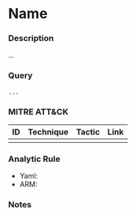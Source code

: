 # Name

### Description
...

### Query
```kql
...
```

### MITRE ATT&CK
| ID | Technique | Tactic | Link |
|----|-----------|--------|------|
|    |           |        | []() |

### Analytic Rule
- Yaml: []()
- ARM: []()

### Notes